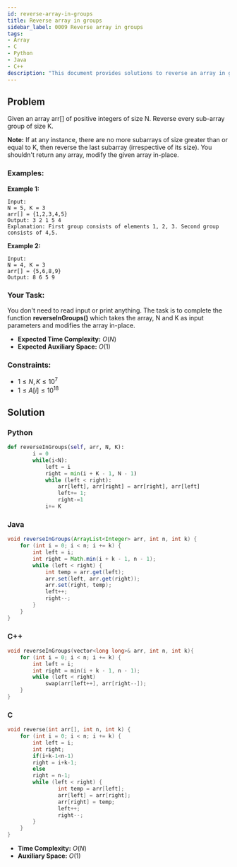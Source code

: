 ```yaml
---
id: reverse-array-in-groups
title: Reverse array in groups
sidebar_label: 0009 Reverse array in groups
tags:
- Array
- C
- Python
- Java
- C++
description: "This document provides solutions to reverse an array in groups."
---
```


## Problem

Given an array arr[] of positive integers of size N. Reverse every sub-array group of size K.

**Note:** If at any instance, there are no more subarrays of size greater than or equal to K, then reverse the last subarray (irrespective of its size). You shouldn't return any array, modify the given array in-place.

### Examples:
**Example 1:**
```
Input:
N = 5, K = 3
arr[] = {1,2,3,4,5}
Output: 3 2 1 5 4
Explanation: First group consists of elements 1, 2, 3. Second group consists of 4,5.
```

**Example 2:**
```
Input:
N = 4, K = 3
arr[] = {5,6,8,9}
Output: 8 6 5 9
```

### Your Task:

You don't need to read input or print anything. The task is to complete the function **reverseInGroups()** which takes the array, N and K as input parameters and modifies the array in-place. 

- **Expected Time Complexity:** $O(N)$
- **Expected Auxiliary Space:** $O(1)$

 ### Constraints:

- $1 ≤ N, K ≤ 10^7$
- $1 ≤ A[i] ≤ 10^{18}$

## Solution

### Python
```python
def reverseInGroups(self, arr, N, K):
		i = 0
        while(i<N):
            left = i
            right = min(i + K - 1, N - 1)
            while (left < right):
                arr[left], arr[right] = arr[right], arr[left]
                left+= 1;
                right-=1
            i+= K
```

### Java
```java
void reverseInGroups(ArrayList<Integer> arr, int n, int k) {
    for (int i = 0; i < n; i += k) {
        int left = i;
        int right = Math.min(i + k - 1, n - 1); 
        while (left < right) {
            int temp = arr.get(left);
            arr.set(left, arr.get(right));
            arr.set(right, temp);
            left++; 
            right--; 
        }
    }
}
```

### C++
```cpp
void reverseInGroups(vector<long long>& arr, int n, int k){
    for (int i = 0; i < n; i += k) {
        int left = i;
        int right = min(i + k - 1, n - 1);
        while (left < right)
            swap(arr[left++], arr[right--]);
    }
}
```

### C
```c
void reverse(int arr[], int n, int k) {
    for (int i = 0; i < n; i += k) {
        int left = i;
        int right;
        if(i+k-1<n-1)
        right = i+k-1;
        else
        right = n-1;
        while (left < right) {
                int temp = arr[left];
                arr[left] = arr[right];
                arr[right] = temp;
                left++;
                right--;
        }
    }
}
```

- **Time Complexity:** $O(N)$
- **Auxiliary Space:** $O(1)$